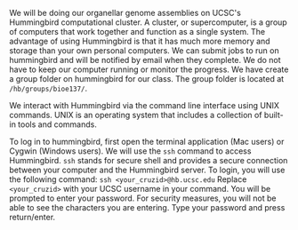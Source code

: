 We will be doing our organellar genome assemblies on UCSC's Hummingbird computational cluster. A cluster, or supercomputer, is a group of computers that work together and function as a single system. The advantage of using Hummingbird is that it has much more memory and storage than your own personal computers. We can submit jobs to run on hummingbird and will be notified by email when they complete. We do not have to keep our computer running or monitor the progress. We have create a group folder on hummingbird for our class. The group folder is located at `/hb/groups/bioe137/`.

We interact with Hummingbird via the command line interface using UNIX commands. UNIX is an operating system that includes a collection of built-in tools and commands.

To log in to hummingbird, first open the terminal application (Mac users) or Cygwin (Windows users). We will use the `ssh` command to access Hummingbird. `ssh` stands for secure shell and provides a secure connection between your computer and the Hummingbird server. To login, you will use the following command:
`ssh <your_cruzid>@hb.ucsc.edu` 
Replace `<your_cruzid>` with your UCSC username in your command. You will be prompted to enter your password. For security measures, you will not be able to see the characters you are entering. Type your password and press return/enter. 
